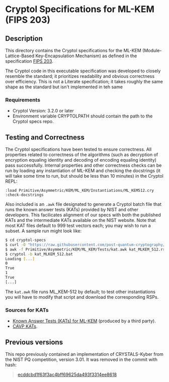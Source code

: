 # Cryptol Specifications for ML-KEM (FIPS 203)

## Description
This directory contains the Cryptol specifications for the ML-KEM (Module-Lattice-Based Key-Encapsulation Mechanism) as defined in the specification [FIPS 203](https://doi.org/10.6028/NIST.FIPS.203).

The Cryptol code in this executable specification was developed to closely resemble the standard; it prioritizes readability and obvious correctness over efficiency. This is not a Literate specification; it takes roughly the same shape as the standard but isn't implemented in teh same

### Requirements
- Cryptol Version: 3.2.0 or later
- Environment variable CRYPTOLPATH should contain the path to the Cryptol specs repo.

## Testing and Correctness
The Cryptol specifications have been tested to ensure correctness. All properties related to correctness of the algorithms (such as decryption of encryption equaling identity and decoding of encoding equaling identity) pass successfully. Internal properties and other correctness checks can be run by loading any instantiation of ML-KEM and checking the docstrings (it will take some time to run, but should be less than 10 minutes) in the Cryptol REPL:
```
:load Primitive/Asymmetric/KEM/ML_KEM/Instantiations/ML_KEM512.cry
:check-docstrings
```

Also included is an `.awk` file designated to generate a Cryptol batch file that runs the known answer tests (KATs) provided by NIST and other developers. This facilicates alignment of our specs with both the published KATs and the intermediate KATs available on the NIST website. Note that most KAT files default to 999 test vectors each; you may wish to run a subset. A sample run might look like:
```bash
$ cd cryptol-specs
$ curl -O "https://raw.githubusercontent.com/post-quantum-cryptography/KAT/main/MLKEM/kat_MLKEM_512.rsp"
$ awk -f Primitive/Asymmetric/KEM/ML_KEM/Tests/kat.awk kat_MLKEM_512.rsp > kat_MLKEM_512.bat
$ cryptol -b kat_MLKEM_512.bat
Loading [...]
0
True
1
True
[...]
```
The `kat.awk` file runs ML_KEM-512 by default; to test other instantiations you will have to modify that script and download the corresponding RSPs.

### Sources for KATs
- [Known Answer Tests (KATs) for ML-KEM](https://github.com/post-quantum-cryptography/KAT/tree/main/MLKEM) (produced by a third party).
- [CAVP KATs](https://github.com/usnistgov/ACVP-Server/tree/master/gen-val/json-files).

## Previous versions
This repo previously contained an implementation of CRYSTALS-Kyber from the NIST PQ competition, version 3.01. It was removed in the commit with hash:
> [ecddcbd1f63f3ac4bff69625da493f3314ee8618](https://github.com/GaloisInc/cryptol-specs/commit/ecddcbd1f63f3ac4bff69625da493f3314ee8618)
